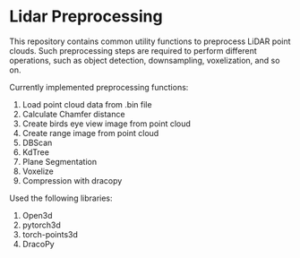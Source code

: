 # Lidar Preprocessing
This repository contains common utility functions to preprocess LiDAR point clouds. Such preprocessing steps are required to perform different operations, such as object detection, downsampling, voxelization, and so on.

Currently implemented preprocessing functions:
1. Load point cloud data from .bin file
2. Calculate Chamfer distance
3. Create birds eye view image from point cloud
4. Create range image from point cloud
5. DBScan
6. KdTree
7. Plane Segmentation
8. Voxelize
9. Compression with dracopy


Used the following libraries:
1. Open3d
2. pytorch3d
3. torch-points3d
4. DracoPy
